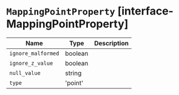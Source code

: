 # `MappingPointProperty` [interface-MappingPointProperty]

| Name | Type | Description |
| - | - | - |
| `ignore_malformed` | boolean | &nbsp; |
| `ignore_z_value` | boolean | &nbsp; |
| `null_value` | string | &nbsp; |
| `type` | 'point' | &nbsp; |
